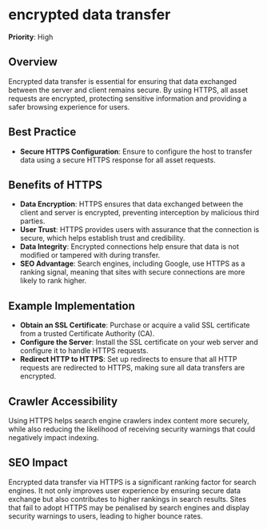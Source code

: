 
# encrypted data transfer

**Priority**: High

## Overview
Encrypted data transfer is essential for ensuring that data exchanged between the server and client remains secure. By using HTTPS, all asset requests are encrypted, protecting sensitive information and providing a safer browsing experience for users.

## Best Practice

- **Secure HTTPS Configuration**: Ensure to configure the host to transfer data using a secure HTTPS response for all asset requests.

## Benefits of HTTPS

- **Data Encryption**: HTTPS ensures that data exchanged between the client and server is encrypted, preventing interception by malicious third parties.
- **User Trust**: HTTPS provides users with assurance that the connection is secure, which helps establish trust and credibility.
- **Data Integrity**: Encrypted connections help ensure that data is not modified or tampered with during transfer.
- **SEO Advantage**: Search engines, including Google, use HTTPS as a ranking signal, meaning that sites with secure connections are more likely to rank higher.

## Example Implementation

- **Obtain an SSL Certificate**: Purchase or acquire a valid SSL certificate from a trusted Certificate Authority (CA).
- **Configure the Server**: Install the SSL certificate on your web server and configure it to handle HTTPS requests.
- **Redirect HTTP to HTTPS**: Set up redirects to ensure that all HTTP requests are redirected to HTTPS, making sure all data transfers are encrypted.

## Crawler Accessibility
Using HTTPS helps search engine crawlers index content more securely, while also reducing the likelihood of receiving security warnings that could negatively impact indexing.

## SEO Impact
Encrypted data transfer via HTTPS is a significant ranking factor for search engines. It not only improves user experience by ensuring secure data exchange but also contributes to higher rankings in search results. Sites that fail to adopt HTTPS may be penalised by search engines and display security warnings to users, leading to higher bounce rates.
